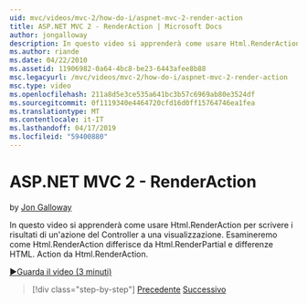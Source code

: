 ```yaml
---
uid: mvc/videos/mvc-2/how-do-i/aspnet-mvc-2-render-action
title: ASP.NET MVC 2 - RenderAction | Microsoft Docs
author: jongalloway
description: In questo video si apprenderà come usare Html.RenderAction per scrivere i risultati di un'azione del Controller a una visualizzazione. Si esamineranno differenze di fr Html.RenderAction...
ms.author: riande
ms.date: 04/22/2010
ms.assetid: 11906982-0a64-4bc8-be23-6443afee8b88
msc.legacyurl: /mvc/videos/mvc-2/how-do-i/aspnet-mvc-2-render-action
msc.type: video
ms.openlocfilehash: 211a8d5e3ce535a641bc3b57c6969ab80e3524df
ms.sourcegitcommit: 0f1119340e4464720cfd16d0ff15764746ea1fea
ms.translationtype: MT
ms.contentlocale: it-IT
ms.lasthandoff: 04/17/2019
ms.locfileid: "59400880"
---
```

# <a name="aspnet-mvc-2---render-action"></a>ASP.NET MVC 2 - RenderAction

by [Jon Galloway](https://github.com/jongalloway)

In questo video si apprenderà come usare Html.RenderAction per scrivere i risultati di un'azione del Controller a una visualizzazione. Esamineremo come Html.RenderAction differisce da Html.RenderPartial e differenze HTML. Action da Html.RenderAction.

[&#9654;Guarda il video (3 minuti)](https://channel9.msdn.com/Blogs/ASP-NET-Site-Videos/aspnet-mvc-2-render-action)

> [!div class="step-by-step"]
> [Precedente](aspnet-mvc-2-areas.md)
> [Successivo](5-minute-introduction-to-aspnet-mvc.md)
